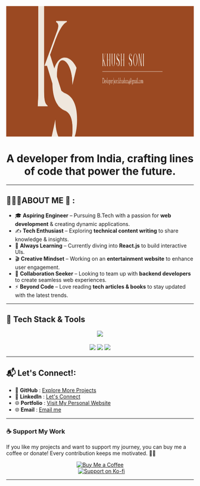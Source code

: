 <div align="center">
<img src="https://github.com/Khush1009i/khush1009i/blob/e21d4fe148d92a289dd69a0947b501fb8871380a/khush%20soni.png" height="350" width="1500">
</div>

<h1 align="center">A developer from India, crafting lines of code that power the future.<br></h1>

---

## 👨🏻‍💻ABOUT ME 🙂 : 

- 🎓 **Aspiring Engineer** – Pursuing B.Tech with a passion for **web development** & creating dynamic applications.  
- ✍️ **Tech Enthusiast** – Exploring **technical content writing** to share knowledge & insights.  
- 📖 **Always Learning** – Currently diving into **React.js** to build interactive UIs.  
- 🎬 **Creative Mindset** – Working on an **entertainment website** to enhance user engagement.  
- 🤝 **Collaboration Seeker** – Looking to team up with **backend developers** to create seamless web experiences.  
- ⚡ **Beyond Code** – Love reading **tech articles & books** to stay updated with the latest trends.  

---

 
 ## 🚀 Tech Stack & Tools  
<p align="center">
  <img src="https://skillicons.dev/icons?i=html,css,js,java,python,gitlab,github" /><br><br>
  <img src="https://img.shields.io/badge/Figma-white?style=for-the-badge&logo=figma&logoColor=black" />
  <img src="https://img.shields.io/badge/Framer-white?style=for-the-badge&logo=framer&logoColor=black" />
  <img src="https://img.shields.io/badge/Canva-white?style=for-the-badge&logo=canva&logoColor=blue" />
</p>



---

## 📬 **Let's Connect!:**  

- 🚀 **GitHub**     :  [Explore More Projects](https://github.com/khush1009i)  
- 💼 **LinkedIn**   :  [Let's Connect](https://www.linkedin.com/in/khush-soni?utm_source=share&utm_campaign=share_via&utm_content=profile&utm_medium=android_app)  
- 🌐 **Portfolio**  :  [Visit My Personal Website](https://khushsoni.framer.website/)  
- 🌐 **Email**      :  [Email me](mailto:your-sonikhush004@gmail.com)

---

### ☕ **Support My Work**  

If you like my projects and want to support my journey, you can buy me a coffee or donate! Every contribution keeps me motivated. 🚀💙  

<p align="center">
  <a href="https://www.buymeacoffee.com/khush_soni">
    <img src="https://cdn.buymeacoffee.com/buttons/v2/default-yellow.png" height="50" width="200" alt="Buy Me a Coffee">
  </a> <br> 
  &nbsp;
  <a href="https://ko-fi.com/khushsoni">
    <img src="https://cdn.ko-fi.com/cdn/kofi3.png?v=3" height="50" width="200" alt="Support on Ko-fi">
  </a>
</p>  

---


<!--
### Random Dev Quote:<br>
  ![](https://quotes-github-readme.vercel.app/api?type=horizontal&theme=radical)

--- 

<div align="center"><img src="https://komarev.com/ghpvc/?username=khush1009i&color=dc143c&style=for-the-badge" alt="Profile Views" style="height:90";>
</div>
